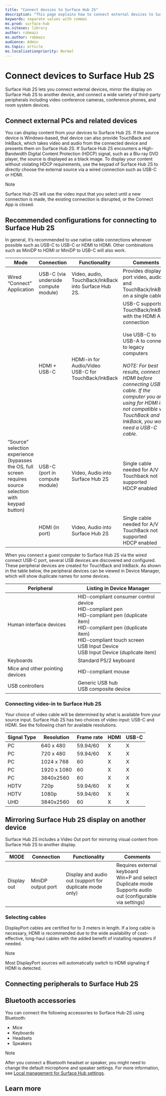 ```yaml
---
title: "Connect devices to Surface Hub 2S"
description: "This page explains how to connect external devices to Surface Hub 2S."
keywords: separate values with commas
ms.prod: surface-hub
ms.sitesec: library
author: robmazz
ms.author: robmazz
audience: Admin
ms.topic: article
ms.localizationpriority: Normal
---
```


# Connect devices to Surface Hub 2S

Surface Hub 2S lets you connect external devices, mirror the display on Surface Hub 2S to another device, and connect a wide variety of third-party peripherals including video conference cameras, conference phones, and room system devices.

## Connect external PCs and related devices

You can display content from your devices to Surface Hub 2S. If the source device is Windows-based, that device can also provide TouchBack and InkBack, which takes video and audio from the connected device and presents them on Surface Hub 2S. If Surface Hub 2S encounters a High-Bandwidth Digital Content Protection (HDCP) signal, such as a Blu-ray DVD player, the source is displayed as a black image. To display your content without violating HDCP requirements, use the keypad of Surface Hub 2S to directly choose the external source via a wired connection such as USB-C or HDMI.

> [!NOTE]
> Surface Hub-2S will use the video input that you select until a new connection is made, the existing connection is disrupted, or the Connect App is closed.

## Recommended configurations for connecting to Surface Hub 2S

In general, it’s recommended to use native cable connections whenever possible such as USB-C to USB-C or HDMI to HDMI. Other combinations such as MiniDP to HDMI or MiniDP to USB-C will also work.

| Mode | Connection | Functionality| Comments |
| ---- | ---------- | ------------ | -------- |
| Wired “Connect” Application | USB-C (via underside compute module) | Video, audio, TouchBack/InkBack into Surface Hub 2S.| Provides display port video, audio, and TouchBack/InkBack on a single cable. |
| | HDMI + USB-C | HDMI-in for Audio/Video <br> USB-C for TouchBack/InkBack | USB-C supports TouchBack/InkBack with the  HDMI A/V connection <br> <br>Use USB-C to USB-A to connect to legacy computers <br> <br> *NOTE: For best results, connect HDMI before connecting USB-C cable. If the computer you are using for HDMI is not compatible with TouchBack and InkBack, you won't need a USB-C cable.* |
| “Source” selection experience <br> (bypasses the OS, full screen requires source selection with keypad button) | USB-C (port in compute module) | Video, Audio into Surface Hub 2S | Single cable needed for A/V <br> Touchback not supported <br> HDCP enabled |
| | HDMI (in port) | Video, Audio into Surface Hub 2S | Single cable needed for A/V <br> TouchBack not supported <br> HDCP enabled |

When you connect a guest computer to Surface Hub 2S via the wired connect USB-C port, several USB devices are discovered and configured. These peripheral devices are created for TouchBack and InkBack. As shown in the table below, the peripheral devices can be viewed in Device Manager, which will show duplicate names for some devices.

| Peripheral | Listing in Device Manager |
| ---------- | ------------------------- |
| Human interface devices | HID-compliant consumer control device <br> HID-compliant pen <br> HID-compliant pen (duplicate item) <br> HID-compliant pen (duplicate item) <br> HID-compliant touch screen <br> USB Input Device <br> USB Input Device (duplicate item) |
| Keyboards | Standard PS/2 keyboard |
| Mice and other pointing devices | HID-compliant mouse |
| USB controllers | Generic USB hub <br> USB composite device |

### Connecting video-in to Surface Hub 2S

Your choice of video cable will be determined by what is available from your source input. Surface Hub 2S has two choices of video input: USB-C and HDMI. See the following chart for available resolutions.

| Signal Type | Resolution  | Frame rate | HDMI | USB-C |
| ----------- | ----------- | ---------- | ---- | ----- |
| PC          | 640 x 480   | 59.94/60   | X    | X     |
| PC          | 720 x 480   | 59.94/60   | X    | X     |
| PC          | 1024 x 768  | 60         | X    | X     |
| PC          | 1920 x 1080 | 60         | X    | X     |
| PC          | 3840x2560   | 60         | X    | X     |
| HDTV        | 720p        | 59.94/60   | X    | X     |
| HDTV        | 1080p       | 59.94/60   | X    | X     |
| UHD         | 3840x2560   | 60         | X    | X     |

## Mirroring Surface Hub 2S display on another device

Surface Hub 2S includes a Video Out port for mirroring visual content from Surface Hub 2S to another display.

| MODE | Connection | Functionality | Comments |
| ---- | ---------- | ------------- | -------- |
| Display out | MiniDP output port | Display and audio out (support for duplicate mode only) | Requires external keyboard <br> Win+P and select Duplicate mode <br> Supports audio out (configurable via settings) |

### Selecting cables

DisplayPort cables are certified for to 3 meters in length. If a long cable is necessary, HDMI is recommended due to the wide availability of cost-effective, long-haul cables with the added benefit of installing repeaters if needed.

> [!NOTE]
> Most DisplayPort sources will automatically switch to HDMI signaling if HDMI is detected.

## Connecting peripherals to Surface Hub 2S

## Bluetooth accessories

You can connect the following accessories to Surface Hub-2S using Bluetooth:

- Mice
- Keyboards
- Headsets
- Speakers

> [!NOTE]
> After you connect a Bluetooth headset or speaker, you might need to change the default microphone and speaker settings. For more information, see [Local management for Surface Hub settings](https://docs.microsoft.com/en-us/surface-hub/local-management-surface-hub-settings).

## Learn more
